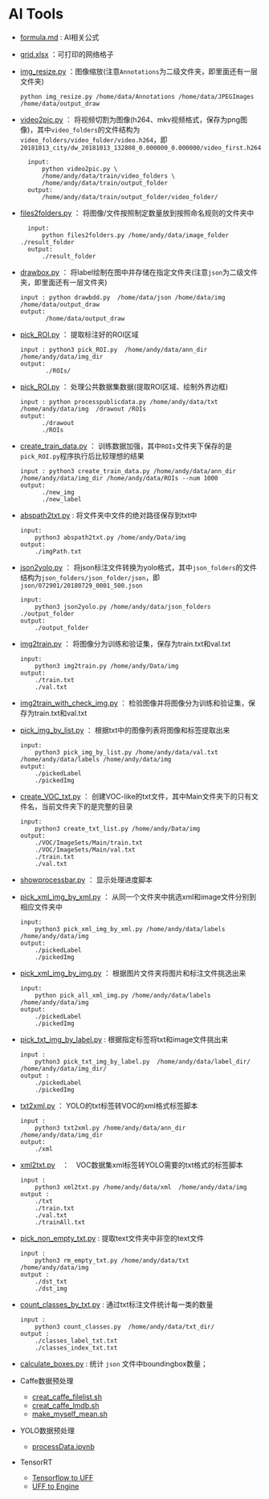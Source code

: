 # AI Tools
- [formula.md](./formula.md) : AI相关公式
- [grid.xlsx](./grid.xlsx) ：可打印的网络格子
- [img_resize.py](./img_resize.py) ：图像缩放(注意`Annotations`为二级文件夹，即里面还有一层文件夹)       
    ```shell
    python img_resize.py /home/data/Annotations /home/data/JPEGImages /home/data/output_draw
    ```
- [video2pic.py](./video2pic.py) ： 将视频切割为图像(h264、mkv视频格式，保存为png图像)，其中`video_folders`的文件结构为`video_folders/video_folder/video.h264`，即`20181013_city/dw_20181013_132808_0.000000_0.000000/video_first.h264`
  ```shell
    input: 
        python video2pic.py \
        /home/andy/data/train/video_folders \
        /home/andy/data/train/output_folder
    output: 
        /home/andy/data/train/output_folder/video_folder/
    ```
- [files2folders.py](./files2folders.py) ： 将图像/文件按照制定数量放到按照命名规则的文件夹中
  ```shell
    input: 
        python files2folders.py /home/andy/data/image_folder ./result_folder
    output: 
        ./result_folder
    ```
- [drawbox.py](./drawbox.py) ： 将label绘制在图中并存储在指定文件夹(注意`json`为二级文件夹，即里面还有一层文件夹)      
  ```shell
  input : python drawbdd.py  /home/data/json /home/data/img /home/data/output_draw
  output:
	     /home/data/output_draw
  ```
- [pick_ROI.py](./pick_ROI.py) ： 提取标注好的ROI区域
  ```shell
  input : python3 pick_ROI.py  /home/andy/data/ann_dir  /home/andy/data/img_dir
  output:
	     ./ROIs/
  ```
- [pick_ROI.py](./processpublicdata.py) ： 处理公共数据集数据(提取ROI区域、绘制外界边框)
  ```shell
  input : python processpublicdata.py /home/andy/data/txt /home/andy/data/img  /drawout /ROIs
  output:
	    ./drawout
        ./ROIs
  ```
- [create_train_data.py](./create_train_data.py) ： 训练数据加强，其中`ROIs`文件夹下保存的是`pick_ROI.py`程序执行后比较理想的结果
  ```shell
  input : python3 create_train_data.py /home/andy/data/ann_dir /home/andy/data/img_dir /home/andy/data/ROIs --num 1000
  output:  
        ./new_img
        ./new_label
  ```
- [abspath2txt.py](./abspath2txt.py) : 将文件夹中文件的绝对路径保存到txt中
    ```shell
    input: 
        python3 abspath2txt.py /home/andy/Data/img
    output: 
        ./imgPath.txt
    ```
- [json2yolo.py](./json2yolo.py) ： 将json标注文件转换为yolo格式，其中`json_folders`的文件结构为`json_folders/json_folder/json`，即`json/072901/20180729_0001_500.json`
    ```shell
    input: 
        python3 json2yolo.py /home/andy/data/json_folders ./output_folder
    output: 
        ./output_folder
    ```
- [img2train.py](./img2train.py) ： 将图像分为训练和验证集，保存为train.txt和val.txt
    ```shell
    input: 
        python3 img2train.py /home/andy/Data/img
    output: 
        ./train.txt
        ./val.txt
    ```
- [img2train_with_check_img.py](./img2train_with_check_img.py) ： 检验图像并将图像分为训练和验证集，保存为train.txt和val.txt

- [pick_img_by_list.py](./pick_img_by_list.py) ： 根据txt中的图像列表将图像和标签提取出来
    ```shell
    input: 
        python3 pick_img_by_list.py /home/andy/data/val.txt /home/andy/data/labels /home/andy/data/img
    output: 
        ./pickedLabel
        ./pickedImg
    ```
- [create_VOC_txt.py](./create_VOC_txt.py) ： 创建VOC-like的txt文件，其中Main文件夹下的只有文件名，当前文件夹下的是完整的目录
    ```shell
    input: 
        python3 create_txt_list.py /home/andy/Data/img
    output: 
        ./VOC/ImageSets/Main/train.txt
        ./VOC/ImageSets/Main/val.txt
        ./train.txt
        ./val.txt
    ```
- [showprocessbar.py](./showprocessbar.py) ： 显示处理进度脚本
- [pick_xml_img_by_xml.py](./pick_xml_img_by_xml.py) ： 从同一个文件夹中挑选xml和image文件分别到相应文件夹中
    ```shell
    input: 
        python3 pick_xml_img_by_xml.py /home/andy/data/labels /home/andy/data/img 
    output:    
        ./pickedLabel
        ./pickedImg
    ```
- [pick_xml_img_by_img.py](./pick_xml_img_by_img.py) ： 根据图片文件夹将图片和标注文件挑选出来
    ```shell
    input: 
        python pick_all_xml_img.py /home/andy/data/labels /home/andy/data/img
    output:    
        ./pickedLabel
        ./pickedImg
    ```
- [pick_txt_img_by_label.py](./pick_txt_img_by_label.py) : 根据指定标签将txt和image文件挑出来
    ```shell
    input : 
        python3 pick_txt_img_by_label.py  /home/andy/data/label_dir/  /home/andy/data/img_dir/ 
    output : 
        ./pickedLabel
        ./pickedImg
    ```
- [txt2xml.py](./txt2xml.py) ： YOLO的txt标签转VOC的xml格式标签脚本
    ```shell
    input : 
        python3 txt2xml.py /home/andy/data/ann_dir /home/andy/data/img_dir
    output:
        ./xml
    ```
- [xml2txt.py](./xml2txt.py)　：　VOC数据集xml标签转YOLO需要的txt格式的标签脚本
    ```shell
    input : 
        python3 xml2txt.py /home/andy/data/xml  /home/andy/data/img
    output :
        ./txt
        ./train.txt
        ./val.txt
        ./trainAll.txt
    ```

- [pick_non_empty_txt.py](./pick_non_empty_txt.py) : 提取text文件夹中非空的text文件
    ```shell
    input : 
        python3 rm_empty_txt.py /home/andy/data/txt  /home/andy/data/img
    output :
        ./dst_txt
        ./dst_img
    ```
- [count_classes_by_txt.py](./count_classes_by_txt.py) : 通过txt标注文件统计每一类的数量
    ```shell
    input : 
        python3 count_classes.py  /home/andy/data/txt_dir/
    output :
        ./classes_label_txt.txt
        ./classes_index_txt.txt
    ```
- [calculate_boxes.py](./calculate_boxes.py) : 统计 `json` 文件中boundingbox数量；    
- Caffe数据预处理
  - [creat_caffe_filelist.sh](./caffe/creat_caffe_filelist.sh)
  - [creat_caffe_lmdb.sh](./caffe/creat_caffe_lmdb.sh)
  - [make_myself_mean.sh](./caffe/make_myself_mean.sh)
- YOLO数据预处理
  - [processData.ipynb](./darknet/processData.ipynb)

- TensorRT
  - [Tensorflow to UFF](tensorrt/tf_to_uff.py)
  - [UFF to Engine](tensorrt/uff_to_engine.py)